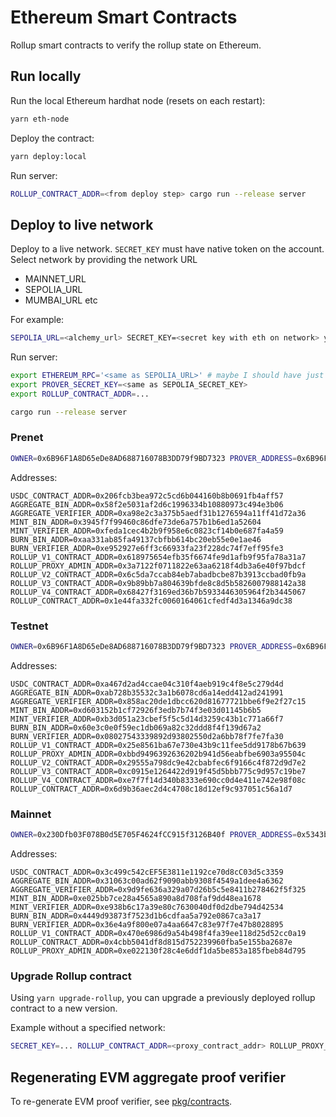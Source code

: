 # Ethereum Smart Contracts

Rollup smart contracts to verify the rollup state on Ethereum.

## Run locally

Run the local Ethereum hardhat node (resets on each restart):

```bash
yarn eth-node
```

Deploy the contract:

```bash
yarn deploy:local
```

Run server:

```bash
ROLLUP_CONTRACT_ADDR=<from deploy step> cargo run --release server
```


## Deploy to live network

Deploy to a live network. `SECRET_KEY` must have native token on the account. Select network by providing
the network URL

* MAINNET_URL
* SEPOLIA_URL
* MUMBAI_URL
etc

For example:

```bash
SEPOLIA_URL=<alchemy_url> SECRET_KEY=<secret key with eth on network> yarn deploy -- --network sepolia
```

Run server:

```bash
export ETHEREUM_RPC='<same as SEPOLIA_URL>' # maybe I should have just used the same env var names for hardhat deploy
export PROVER_SECRET_KEY=<same as SEPOLIA_SECRET_KEY>
export ROLLUP_CONTRACT_ADDR=...

cargo run --release server
```


### Prenet

```bash
OWNER=0x6B96F1A8D65eDe8AD688716078B3DD79f9BD7323 PROVER_ADDRESS=0x6B96F1A8D65eDe8AD688716078B3DD79f9BD7323 VALIDATORS=0x6B96F1A8D65eDe8AD688716078B3DD79f9BD7323 AMOY_URL=https://polygon-amoy.g.alchemy.com/v2/9e_9NcJQ4rvg9RCsW2l7dqdbHw0VHBCf SECRET_KEY=<SECRET_KEY> GAS_PRICE_GWEI=2 yarn deploy -- --network amoy
```

Addresses:

```
USDC_CONTRACT_ADDR=0x206fcb3bea972c5cd6b044160b8b0691fb4aff57
AGGREGATE_BIN_ADDR=0x58f2e5031af2d6c1996334b10880973c494e3b06
AGGREGATE_VERIFIER_ADDR=0xa98e2c3a375b5aedf31b1276594a11ff41d72a36
MINT_BIN_ADDR=0x3945f7f99460c86dfe73de6a757b1b6ed1a52604
MINT_VERIFIER_ADDR=0xfeda1cec4b2b9f958e6c0823cf14b0e687fa4a59
BURN_BIN_ADDR=0xaa331ab85fa49137cbfbb614bc20eb55e0e1ae46
BURN_VERIFIER_ADDR=0xe952927e6ff3c66933fa23f228dc74f7eff95fe3
ROLLUP_V1_CONTRACT_ADDR=0x618975654efb35f6674fe9d1afb9f95fa78a31a7
ROLLUP_PROXY_ADMIN_ADDR=0x3a7122f0711822e63aa6218f4db3a6e40f97bdcf
ROLLUP_V2_CONTRACT_ADDR=0x6c5da7ccab84eb7abadbcbe87b3913ccbad0fb9a
ROLLUP_V3_CONTRACT_ADDR=0x9b89bb7a804639bfde8c8d5b5826007988142a38
ROLLUP_V4_CONTRACT_ADDR=0x68427f3169ed36b7b5933446305964f2b3445067
ROLLUP_CONTRACT_ADDR=0x1e44fa332fc0060164061cfedf4d3a1346a9dc38
```

### Testnet

```bash
OWNER=0x6B96F1A8D65eDe8AD688716078B3DD79f9BD7323 PROVER_ADDRESS=0x6B96F1A8D65eDe8AD688716078B3DD79f9BD7323 VALIDATORS=0x6B96F1A8D65eDe8AD688716078B3DD79f9BD7323 AMOY_URL=https://polygon-amoy.g.alchemy.com/v2/9e_9NcJQ4rvg9RCsW2l7dqdbHw0VHBCf SECRET_KEY=<SECRET_KEY> GAS_PRICE_GWEI=2 yarn deploy -- --network amoy
```

Addresses:

```
USDC_CONTRACT_ADDR=0xa467d2ad4ccae04c310f4aeb919c4f8e5c279d4d
AGGREGATE_BIN_ADDR=0xab728b35532c3a1b6078cd6a14edd412ad241991
AGGREGATE_VERIFIER_ADDR=0x858ac20de1dbcc620d81677721bbe6f9e2f27c15
MINT_BIN_ADDR=0xd603152b1cf72926f3edb7b74f3e03d01145b6b5
MINT_VERIFIER_ADDR=0xb3d051a23cbef5f5c5d14d3259c43b1c771a66f7
BURN_BIN_ADDR=0x60e3c0e0f59ec1db069a82c32ddd8f4f139d67a2
BURN_VERIFIER_ADDR=0x08027543339892d93802550d2a6bb78f7fe7fa30
ROLLUP_V1_CONTRACT_ADDR=0x25e8561ba67e730e43b9c11fee5dd9178b67b639
ROLLUP_PROXY_ADMIN_ADDR=0xbbd9496392636202b941d56eabfbe6903a95504c
ROLLUP_V2_CONTRACT_ADDR=0x29555a798dc9e42cbabfec6f9166c4f872d9d7e2
ROLLUP_V3_CONTRACT_ADDR=0xc0915e1264422d919f45d5bbb775c9d957c19be7
ROLLUP_V4_CONTRACT_ADDR=0xe7f7f14d340b8333e690cc0d4e411e742e98f08c
ROLLUP_CONTRACT_ADDR=0x6d9b36aec2d4c4708c18d12ef9c937051c56a1d7
```

### Mainnet

```bash
OWNER=0x230Dfb03F078B0d5E705F4624fCC915f3126B40f PROVER_ADDRESS=0x5343b904bf837befb2f5a256b0cd5fbf30503d38 VALIDATORS=0x41582701cb3117680687df80bd5a2ca971bda964,0x75eadc4a85ee07e3b60610dc383eab1b27b1c4c1,0x53b385c35d7238d44dfd591eee94fee83f6711de,0x05dc3d71e2a163e6926956bc0769c5cb8a6b9d1a,0x581c5d92e35e51191a982ebd803f92742e3c9fe3,0xbb82aef611b513965371b3d33c4d3b6c8b926f24,0xeacb0b7e37709bafb4204c0c31a2919212049975,0xf9d65db5f8952bee5ea990df79a0032eda0752b7,0x662b7930b201fbe11bcef3cdef6e8f2c8ed4983a,0x68a78d978497b0a87ff8dbeaffae8e68ad4c39dc POLYGON_URL=https://polygon-mainnet.g.alchemy.com/v2/UrFsshbLOrSG1_cPayD3OHHi0s066Shx SECRET_KEY=<SECRET_KEY> yarn deploy -- --network polygon
```

Addresses:

```
USDC_CONTRACT_ADDR=0x3c499c542cEF5E3811e1192ce70d8cC03d5c3359
AGGREGATE_BIN_ADDR=0x31063c00ad62f9090abb9308f4549a1dee4a6362
AGGREGATE_VERIFIER_ADDR=0x9d9fe636a329a07d26b5c5e8411b278462f5f325
MINT_BIN_ADDR=0xe025bb7ce28a4565a890a8d708faf9dd48ea1678
MINT_VERIFIER_ADDR=0xe938b6c17a39e80c7630040df0d2dbe794d42534
BURN_BIN_ADDR=0x4449d93873f7523d1b6cdfaa5a792e0867ca3a17
BURN_VERIFIER_ADDR=0x36e4a9f800e07a4aa6647c83e97f7e47b8028895
ROLLUP_V1_CONTRACT_ADDR=0x470e6986d9a54b498f4fa39ee118d25d52cc0a19
ROLLUP_CONTRACT_ADDR=0x4cbb5041df8d815d752239960fba5e155ba2687e
ROLLUP_PROXY_ADMIN_ADDR=0xe022130f28c4e6ddf1da5be853a185fbeb84d795
```


### Upgrade Rollup contract

Using `yarn upgrade-rollup`, you can upgrade a previously deployed rollup contract to a new version.

Example without a specified network:

```bash
SECRET_KEY=... ROLLUP_CONTRACT_ADDR=<proxy_contract_addr> ROLLUP_PROXY_ADMIN_ADDR=<proxy_admin_contract_addr> yarn upgrade-rollup
```

## Regenerating EVM aggregate proof verifier

To re-generate EVM proof verifier, see [pkg/contracts](/pkg/prover).
